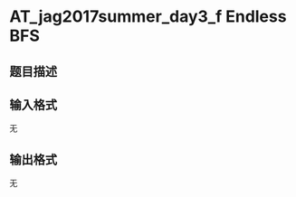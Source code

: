 # AT_jag2017summer_day3_f Endless BFS

## 题目描述

[problemUrl]: https://atcoder.jp/contests/jag2017summer-day3/tasks/jag2017summer_day3_f

## 输入格式

无

## 输出格式

无